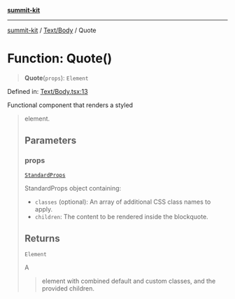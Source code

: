 [**summit-kit**](../../../README.md)

***

[summit-kit](../../../modules.md) / [Text/Body](../README.md) / Quote

# Function: Quote()

> **Quote**(`props`): `Element`

Defined in: [Text/Body.tsx:13](https://github.com/andrewgremlich/summit-kit/blob/374135e86453db85d211b68449c3d255b57be43d/src/react/Text/Body.tsx#L13)

Functional component that renders a styled <blockquote> element.

## Parameters

### props

[`StandardProps`](../../../Types/general/type-aliases/StandardProps.md)

StandardProps object containing:
  - `classes` (optional): An array of additional CSS class names to apply.
  - `children`: The content to be rendered inside the blockquote.

## Returns

`Element`

A <blockquote> element with combined default and custom classes, and the provided children.
